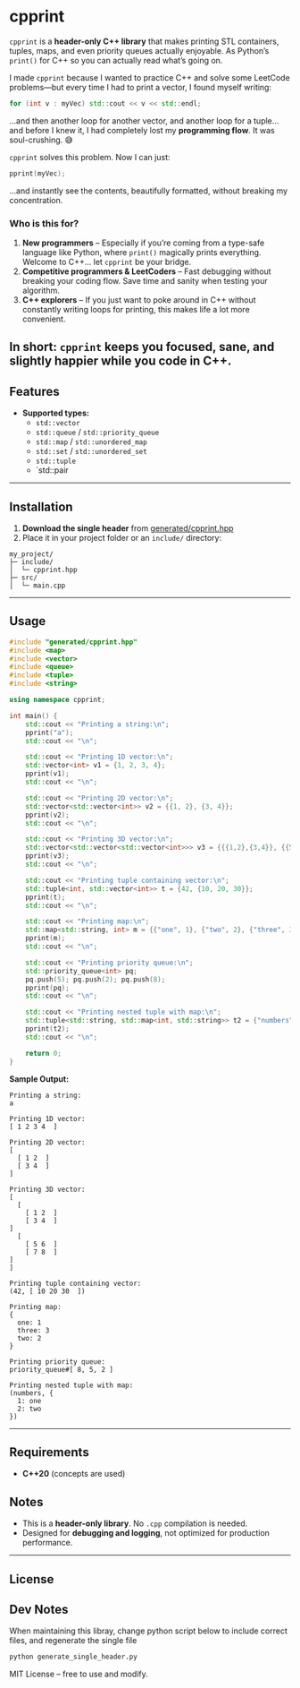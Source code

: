 # cpprint

`cpprint` is a **header-only C++ library** that makes printing STL containers, tuples, maps, and even priority queues actually enjoyable. As Python’s `print()` for C++ so you can actually read what’s going on.

I made `cpprint` because I wanted to practice C++ and solve some LeetCode problems—but every time I had to print a vector, I found myself writing:

```cpp
for (int v : myVec) std::cout << v << std::endl;
```

…and then another loop for another vector, and another loop for a tuple… and before I knew it, I had completely lost my **programming flow**. It was soul-crushing. 😅

`cpprint` solves this problem. Now I can just:

```cpp
pprint(myVec);
```

…and instantly see the contents, beautifully formatted, without breaking my concentration.

### Who is this for?

1. **New programmers** – Especially if you’re coming from a type-safe language like Python, where `print()` magically prints everything. Welcome to C++… let `cpprint` be your bridge.
2. **Competitive programmers & LeetCoders** – Fast debugging without breaking your coding flow. Save time and sanity when testing your algorithm.
3. **C++ explorers** – If you just want to poke around in C++ without constantly writing loops for printing, this makes life a lot more convenient.

In short: `cpprint` keeps you **focused, sane, and slightly happier** while you code in C++.
---

## Features

- **Supported types:**
    - `std::vector`
    - `std::queue` / `std::priority_queue`
    - `std::map` / `std::unordered_map`
    - `std::set` / `std::unordered_set`
    - `std::tuple`
    - `std::pair
---

## Installation

1. **Download the single header** from [generated/cpprint.hpp](generated/cpprint.hpp)
2. Place it in your project folder or an `include/` directory:

```
my_project/
├─ include/
│  └─ cpprint.hpp
├─ src/
│  └─ main.cpp
```

---

## Usage

```cpp
#include "generated/cpprint.hpp"
#include <map>
#include <vector>
#include <queue>
#include <tuple>
#include <string>

using namespace cpprint;

int main() {
    std::cout << "Printing a string:\n";
    pprint("a");
    std::cout << "\n";

    std::cout << "Printing 1D vector:\n";
    std::vector<int> v1 = {1, 2, 3, 4};
    pprint(v1);
    std::cout << "\n";

    std::cout << "Printing 2D vector:\n";
    std::vector<std::vector<int>> v2 = {{1, 2}, {3, 4}};
    pprint(v2);
    std::cout << "\n";

    std::cout << "Printing 3D vector:\n";
    std::vector<std::vector<std::vector<int>>> v3 = {{{1,2},{3,4}}, {{5,6},{7,8}}};
    pprint(v3);
    std::cout << "\n";

    std::cout << "Printing tuple containing vector:\n";
    std::tuple<int, std::vector<int>> t = {42, {10, 20, 30}};
    pprint(t);
    std::cout << "\n";

    std::cout << "Printing map:\n";
    std::map<std::string, int> m = {{"one", 1}, {"two", 2}, {"three", 3}};
    pprint(m);
    std::cout << "\n";

    std::cout << "Printing priority queue:\n";
    std::priority_queue<int> pq;
    pq.push(5); pq.push(2); pq.push(8);
    pprint(pq);
    std::cout << "\n";

    std::cout << "Printing nested tuple with map:\n";
    std::tuple<std::string, std::map<int, std::string>> t2 = {"numbers", {{1,"one"}, {2,"two"}}};
    pprint(t2);
    std::cout << "\n";

    return 0;
}
```

**Sample Output:**

```
Printing a string:
a

Printing 1D vector:
[ 1 2 3 4  ]

Printing 2D vector:
[
  [ 1 2  ]
  [ 3 4  ]
]

Printing 3D vector:
[
  [
    [ 1 2  ]
    [ 3 4  ]
]
  [
    [ 5 6  ]
    [ 7 8  ]
]
]

Printing tuple containing vector:
(42, [ 10 20 30  ])

Printing map:
{
  one: 1
  three: 3
  two: 2
}

Printing priority queue:
priority_queue#[ 8, 5, 2 ]

Printing nested tuple with map:
(numbers, {
  1: one
  2: two
})
```

---

## Requirements

- **C++20** (concepts are used)

## Notes

- This is a **header-only library**. No `.cpp` compilation is needed.
- Designed for **debugging and logging**, not optimized for production performance.

---

## License

## Dev Notes
When maintaining this libray, change python script below to include correct files, and regenerate the single file
```bash
python generate_single_header.py
```

MIT License – free to use and modify.